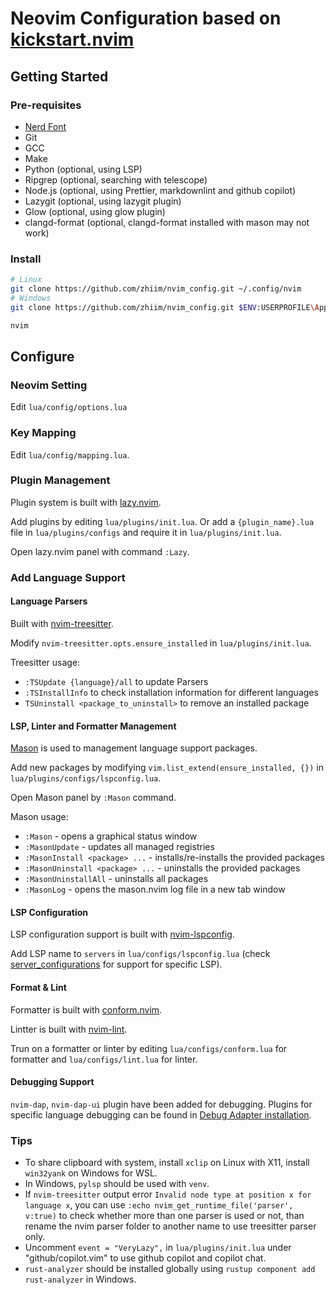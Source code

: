 # Neovim Configuration based on [kickstart.nvim](https://github.com/nvim-lua/kickstart.nvim)

## Getting Started

### Pre-requisites

- [Nerd Font](https://www.nerdfonts.com/)
- Git
- GCC
- Make
- Python (optional, using LSP)
- Ripgrep (optional, searching with telescope)
- Node.js (optional, using Prettier, markdownlint and github copilot)
- Lazygit (optional, using lazygit plugin)
- Glow (optional, using glow plugin)
- clangd-format (optional, clangd-format installed with mason may not work)

### Install

```bash
# Linux
git clone https://github.com/zhiim/nvim_config.git ~/.config/nvim
# Windows
git clone https://github.com/zhiim/nvim_config.git $ENV:USERPROFILE\AppData\Local\nvim

nvim
```

## Configure

### Neovim Setting

Edit `lua/config/options.lua`

### Key Mapping

Edit `lua/config/mapping.lua`.

### Plugin Management

Plugin system is built with [lazy.nvim](https://github.com/folke/lazy.nvim).

Add plugins by editing `lua/plugins/init.lua`. Or add a `{plugin_name}.lua` file in `lua/plugins/configs` and require it in `lua/plugins/init.lua`.

Open lazy.nvim panel with command `:Lazy`.

### Add Language Support

#### Language Parsers

Built with [nvim-treesitter](https://github.com/nvim-treesitter/nvim-treesitter).

Modify `nvim-treesitter.opts.ensure_installed` in `lua/plugins/init.lua`.

Treesitter usage:

- `:TSUpdate {language}/all` to update Parsers
- `:TSInstallInfo` to check installation information for different languages
- `TSUninstall <package_to_uninstall>` to remove an installed package

#### LSP, Linter and Formatter Management

[Mason](https://github.com/williamboman/mason.nvim) is used to management language support packages.

Add new packages by modifying `vim.list_extend(ensure_installed, {})` in `lua/plugins/configs/lspconfig.lua`.

Open Mason panel by `:Mason` command.

Mason usage:

- `:Mason` - opens a graphical status window
- `:MasonUpdate` - updates all managed registries
- `:MasonInstall <package> ...` - installs/re-installs the provided packages
- `:MasonUninstall <package> ...` - uninstalls the provided packages
- `:MasonUninstallAll` - uninstalls all packages
- `:MasonLog` - opens the mason.nvim log file in a new tab window

#### LSP Configuration

LSP configuration support is built with [nvim-lspconfig](https://github.com/neovim/nvim-lspconfig).

Add LSP name to `servers` in `lua/configs/lspconfig.lua` (check [server_configurations](https://github.com/neovim/nvim-lspconfig/blob/master/doc/server_configurations.md#clangd) for support for specific LSP).

#### Format & Lint

Formatter is built with [conform.nvim](https://github.com/stevearc/conform.nvim).

Lintter is built with [nvim-lint](https://github.com/mfussenegger/nvim-lint).

Trun on a formatter or linter by editing `lua/configs/conform.lua` for formatter and `lua/configs/lint.lua` for linter.

#### Debugging Support

`nvim-dap`, `nvim-dap-ui` plugin have been added for debugging. Plugins for specific language debugging can be found in [Debug Adapter installation](https://github.com/mfussenegger/nvim-dap/wiki/Debug-Adapter-installation).

### Tips

- To share clipboard with system, install `xclip` on Linux with X11, install `win32yank` on Windows for WSL.
- In Windows, `pylsp` should be used with `venv`.
- If `nvim-treesitter` output error `Invalid node type at position x for language x`, you can use `:echo nvim_get_runtime_file('parser', v:true)` to check whether more than one parser is used or not, than rename the nvim parser folder to another name to use treesitter parser only.
- Uncomment `event = "VeryLazy",` in `lua/plugins/init.lua` under "github/copilot.vim" to use github copilot and copilot chat.
- `rust-analyzer` should be installed globally using `rustup component add rust-analyzer` in Windows.

